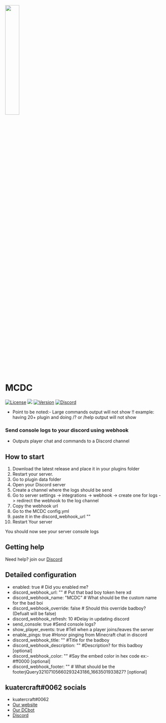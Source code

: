 <img src="https://i.imgur.com/MxTeS95h.jpg" width="30%">

# MCDC
[![License](https://img.shields.io/github/license/KuaterCraft/MCDC?color=green&label=License)](https://github.com/KuaterCraft/MCDC/blob/main/LICENSE)
[![](https://poggit.pmmp.io/shield.state/MCDC)](https://poggit.pmmp.io/p/MCDC)
[![Version](https://img.shields.io/github/v/release/KuaterCraft/MCDC)](https://github.com/KuaterCraft/MCDC/releases/latest)
[![Discord](https://img.shields.io/discord/923478312830001162?label=Discord)](https://discord.gg/zQ3SQ4zzN5)
* Point to be noted:- Large commands output will not show !! example: having 20+ plugin and doing /? or /help output will not show


### Send console logs to your discord using webhook

* Outputs player chat and commands to a Discord channel

## How to start

1. Download the latest release and place it in your plugins folder
2. Restart your server.
3. Go to plugin data folder
4. Open your Discord server
5. Create a channel where the logs should be send
6. Go to server settings -> integrations -> webhook -> create one for logs -> redirect the webhook to the log channel
7. Copy the webhook url
8. Go to the MCDC config.yml
9. paste it in the discord_webhook_url ""
10. Restart Your server

You should now see your server console logs

## Getting help

Need help? join our [Discord](https://discord.gg/zQ3SQ4zzN5)

## Detailed configuration

* enabled: true # Did you enabled me?
* discord_webhook_url: "" # Put that bad boy token here xd
* discord_webhook_name: "MCDC" # What should be the custom name for the bad boi
* discord_webhook_override: false # Should this override badboy? (Defualt will be false) 
* discord_webhook_refresh: 10 #Delay in updating discord
* send_console: true #Send console logs?
* show_player_events: true #Tell when a player joins/leaves the server
* enable_pings: true #Honor pinging from Minecraft chat in discord
* discord_webhook_title: "" #Title for the badboy
* discord_webhook_description: "" #Description? for this badboy [optional]
* discord_webhook_color: "" #Say the embed color in hex code ex:- #ff0000 [optional]
* discord_webhook_footer: "" # What should be the footerjQuery32107105660293243186_1663501933827? [optional]


## kuatercraft#0062 socials

* kuatercraft#0062
* [Our website](https://kuatercraft.ga/)
* [Our DCbot](https://kuatercraftbot.tk/)
* [Discord](https://discord.gg/zQ3SQ4zzN5/)
